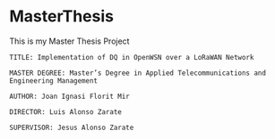 # MasterThesis

This is my Master Thesis Project

    TITLE: Implementation of DQ in OpenWSN over a LoRaWAN Network
    
    MASTER DEGREE: Master’s Degree in Applied Telecommunications and Engineering Management
    
    AUTHOR: Joan Ignasi Florit Mir
    
    DIRECTOR: Luis Alonso Zarate
    
    SUPERVISOR: Jesus Alonso Zarate

 
